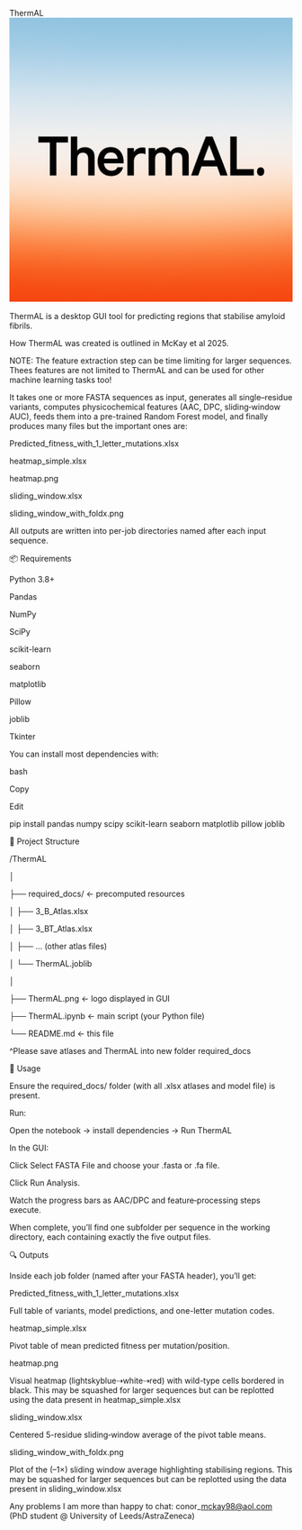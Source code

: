 ThermAL
![ThermAL Logo](ThermAL.png)



ThermAL is a desktop GUI tool for predicting regions that stabilise amyloid fibrils.



How ThermAL was created is outlined in McKay et al 2025.



NOTE: The feature extraction step can be time limiting for larger sequences. Thees features are not limited to ThermAL and can be used for other machine learning tasks too!



It takes one or more FASTA sequences as input, generates all single–residue variants, computes physicochemical features (AAC, DPC, sliding‐window AUC), feeds them into a pre-trained Random Forest model, and finally produces many files but the important ones are:



Predicted\_fitness\_with\_1\_letter\_mutations.xlsx



heatmap\_simple.xlsx



heatmap.png



sliding\_window.xlsx



sliding\_window\_with\_foldx.png



All outputs are written into per-job directories named after each input sequence.



📦 Requirements

Python 3.8+



Pandas



NumPy



SciPy



scikit-learn



seaborn



matplotlib



Pillow



joblib



Tkinter



You can install most dependencies with:



bash

Copy

Edit

pip install pandas numpy scipy scikit-learn seaborn matplotlib pillow joblib



📁 Project Structure

/ThermAL

│

├── required\_docs/                  ← precomputed resources

│   ├── 3\_B\_Atlas.xlsx

│   ├── 3\_BT\_Atlas.xlsx

│   ├── … (other atlas files)

│   └── ThermAL.joblib

│

├── ThermAL.png                     ← logo displayed in GUI

├── ThermAL.ipynb                  ← main script (your Python file)

└── README.md                       ← this file



^Please save atlases and ThermAL into new folder required\_docs

🚀 Usage



Ensure the required\_docs/ folder (with all .xlsx atlases and model file) is present.



Run:

Open the notebook -> install dependencies -> Run ThermAL

In the GUI:



Click Select FASTA File and choose your .fasta or .fa file.



Click Run Analysis.



Watch the progress bars as AAC/DPC and feature‐processing steps execute.



When complete, you’ll find one subfolder per sequence in the working directory, each containing exactly the five output files.



🔍 Outputs

Inside each job folder (named after your FASTA header), you’ll get:



Predicted\_fitness\_with\_1\_letter\_mutations.xlsx

Full table of variants, model predictions, and one-letter mutation codes.



heatmap\_simple.xlsx

Pivot table of mean predicted fitness per mutation/position.



heatmap.png

Visual heatmap (lightskyblue⇢white⇢red) with wild-type cells bordered in black. This may be squashed for larger sequences but can be replotted using the data present in heatmap\_simple.xlsx



sliding\_window.xlsx

Centered 5-residue sliding‐window average of the pivot table means.



sliding\_window\_with\_foldx.png

Plot of the (–1×) sliding window average highlighting stabilising regions. This may be squashed for larger sequences but can be replotted using the data present in sliding\_window.xlsx





Any problems I am more than happy to chat: conor\_mckay98@aol.com (PhD student @ University of Leeds/AstraZeneca)

